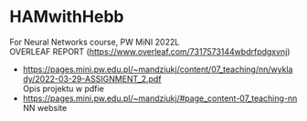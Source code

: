 # HAMwithHebb
For Neural Networks course, PW MiNI 2022L <br /> 
OVERLEAF REPORT (https://www.overleaf.com/7317573144wbdrfpdgxvnj)
- https://pages.mini.pw.edu.pl/~mandziukj/content/07_teaching/nn/wyklady/2022-03-29-ASSIGNMENT_2.pdf <br /> Opis projektu w pdfie 
- https://pages.mini.pw.edu.pl/~mandziukj/#page_content-07_teaching-nn <br /> NN website
